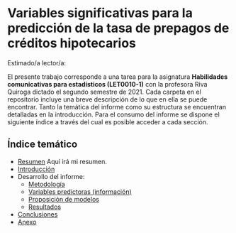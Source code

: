 # Variables significativas para la predicción de la tasa de prepagos de créditos hipotecarios

Estimado/a lector/a:

El presente trabajo corresponde a una tarea para la asignatura **Habilidades comunicativas para estadísticos (LET0010-1)** con la profesora Riva Quiroga dictado el segundo semestre de 2021. Cada carpeta en el repositorio incluye una breve descripción de lo que en ella se puede encontrar.
Tanto la temática del informe como su estructura se encuentran detalladas en la introducción. Para el consumo del informe se dispone el siguiente índice a través del cual es posible acceder a cada sección.


## Índice temático

+ [Resumen](https://nimoralesp.github.io/Informe-LET/output/0-resumen.html)
Aquí irá mi resumen.
+ [Introducción](https://nimoralesp.github.io/Informe-LET/output/1-introduccion.html)
+ Desarrollo del informe:
    + [Metodología](https://nimoralesp.github.io/Informe-LET/output/2-metodologia.html)
    + [Variables predictoras (información)](https://nimoralesp.github.io/Informe-LET/output/3-regresores.html)
    + [Proposición de modelos](https://nimoralesp.github.io/Informe-LET/output/4-modelos.html)
    + [Resultados](https://nimoralesp.github.io/Informe-LET/output/5-resultados.html)
+ [Conclusiones](https://nimoralesp.github.io/Informe-LET/output/6-conclusiones.html)
+ [Anexo](https://nimoralesp.github.io/Informe-LET/output/7-anexo.html)

